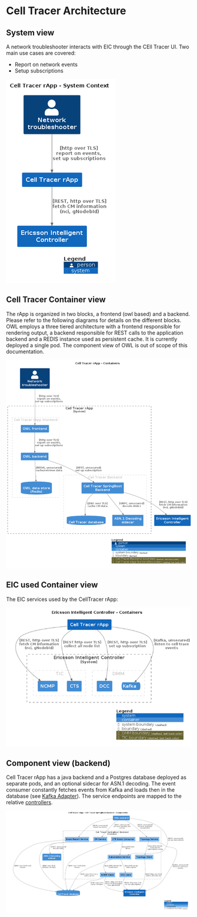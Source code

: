 # Cell Tracer Architecture

<!--
Images were generated by [Structurizr](https://structurizr.com/).

To run use this tool locally run the following command:
`docker run -d --rm -p 8080:8080 -u $(id -u):$(id -g) -v <document_folder>:/usr/local/structurizr structurizr/lite`
where document_folder is the path to the folder containing the .dsl file.

To generate the images (plantuml format) run the following command:
docker run --rm -it -v $(pwd)/doc/Architecture_Overview:/docs extenda/structurizr-to-png
-->

## System view

A network troubleshooter interacts with EIC through the CEll Tracer UI. Two main use cases are covered:
- Report on network events
- Setup subscriptions

![System view](./images/structurizr-SystemView.png)

## Cell Tracer Container view

The rApp is organized in two blocks, a frontend (owl based) and a backend. 
Please refer to the following diagrams for details on the different blocks.
OWL employs a three tiered architecture with a frontend responsible for rendering output,
a backend responsible for REST calls to the application backend and a REDIS instance used as persistent cache.
It is currently deployed a single pod. The component view of OWL is out of scope of this documentation.

![System view](./images/structurizr-CellTracerContainerView.png)

## EIC used Container view

The EIC services used by the CellTracer rApp:

![System view](./images/structurizr-EICContainerView.png)

## Component view (backend)

Cell Tracer rApp has a java backend and a Postgres database deployed as separate pods, 
and an optional sidecar for ASN.1 decoding.
The event consumer constantly fetches events from Kafka and loads then in the database
(see [Kafka Adapter](../../eric-oss-cell-tracer-poc-app/src/main/java/com/ericsson/oss/apps/kafka/consumer/NREventDataRetrieval.java)).
The service endpoints are mapped to the relative [controllers](../../eric-oss-cell-tracer-poc-app/src/main/java/com/ericsson/oss/apps/controller).

![System view](./images/structurizr-BackendComponentView.png)

